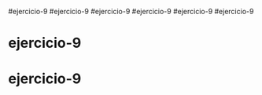 #ejercicio-9
#ejercicio-9
#ejercicio-9
#ejercicio-9
#ejercicio-9
#ejercicio-9
# ejercicio-9
# ejercicio-9
